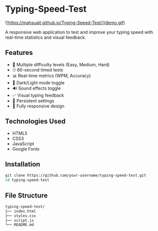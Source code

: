 # Typing-Speed-Test

![https://mahsuait.github.io/Typing-Speed-Test/](demo.gif)

A responsive web application to test and improve your typing speed with real-time statistics and visual feedback.

## Features

- 🎯 Multiple difficulty levels (Easy, Medium, Hard)
- ⏱ 60-second timed tests
- 📊 Real-time metrics (WPM, Accuracy)
- 🎨 Dark/Light mode toggle
- 🔊 Sound effects toggle
- ✅ Visual typing feedback
- 💾 Persistent settings
- 📱 Fully responsive design

## Technologies Used

- HTML5
- CSS3
- JavaScript
- Google Fonts

## Installation

```bash
git clone https://github.com/your-username/typing-speed-test.git
cd typing-speed-test
```

## File Structure

```bash
typing-speed-test/
├── index.html
├── styles.css
├── script.js
└── README.md
```
